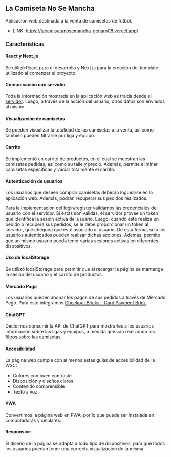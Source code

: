 ## La Camiseta No Se Mancha

Aplicación web destinada a la venta de camisetas de fútbol.

- LINK: https://lacamisetanosemancha-genaro08.vercel.app/

### Características

#### React y Next.js
Se utilizó React para el desarrollo y Next.js para la creación del template utilizado al comenzar el proyecto.

#### Comunicación con servidor
Toda la información mostrada en la aplicación web es traida desde el [servidor](https://garcia-sanchez-laravel-genaro08.vercel.app/). Luego, a través de la acción del usuario, otros datos son enviados al mismo.

#### Visualización de camisetas
Se pueden visualizar la totalidad de las camisetas a la venta, asi como también pueden filtrarse por liga y equipo.

#### Carrito
Se implementó un carrito de productos, en el cual se muestran las camisetas pedidas, así como su talle y precio. Además, permite eliminar camisetas específicas y vaciar totalmente el carrito.

#### Autenticación de usuarios
Los usuarios que deseen comprar camisetas deberán loguearse en la aplicación web. Además, podrán recuperar sus pedidos realizados.

Para la implementación del login/register validamos las credenciales del usuario con el servidor. Si éstas son válidas, el servidor provee un token que identifica la sesión activa del usuario. Luego, cuando éste realiza un pedido o recupera sus pedidos, se le debe proporcionar un token al servidor, que chequea que esté asociado al usuario. De esta forma, solo los usuarios autenticados pueden realizar dichas acciones. Además, permite que un mismo usuario pueda tener varias sesiones activas en diferentes dispositivos.

#### Uso de localStorage
Se utilizó localStorage para permitir que al recargar la página se mantenga la sesión del usuario y el carrito de productos.

#### Mercado Pago
Los usuarios pueden abonar los pagos de sus pedidos a través de Mercado Pago.
Para esto integramos [Checkout Bricks - Card Payment Brick](https://www.mercadopago.com.ar/developers/es/docs/checkout-bricks/card-payment-brick/introduction).

#### ChatGPT
Decidimos consumir la API de ChatGPT para mostrarles a los usuarios información sobre las ligas y equipos, a medida que van realizando los filtros sobre las camisetas.

#### Accesibilidad
La página web cumple con al menos estas guías de accesibilidad de la W3C:
- Colores con buen contraste
- Disposición y diseños claros
- Contenido comprensible
- Texto a voz

#### PWA
Convertimos la página web en PWA, por lo que puede ser instalada en computadoras y celulares.

#### Responsive
El diseño de la página se adapta a todo tipo de dispositivos, para que todos los usuarios puedan tener una correcta visualización de la misma.
